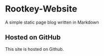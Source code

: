 # Rootkey-Website

A simple static page blog written in Markdown

## Hosted on GitHub

This site is hosted on Github.
